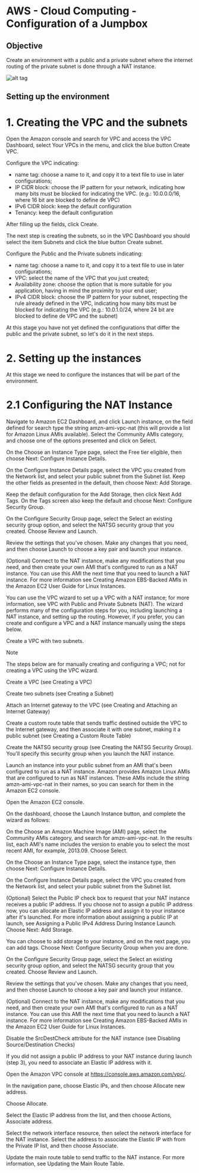 # AWS - Cloud Computing - Configuration of a Jumpbox

## Objective
Create an environment with a public and a private subnet where the internet routing of the private subnet is done through a NAT instance.

![alt tag](https://docs.aws.amazon.com/vpc/latest/userguide/images/nat-instance-diagram.png)

## Setting up the environment

# 1. Creating the VPC and the subnets

Open the Amazon console and search for VPC and access the VPC Dashboard, select Your VPCs in the menu, and click the blue button Create VPC. 

Configure the VPC indicating:
- name tag: choose a name to it, and copy it to a text file to use in later configurations;
- IP CIDR block: choose the IP pattern for your network, indicating how many bits must be blocked for indicating the VPC.  (e.g.: 10.0.0.0/16, where 16 bit are blocked to define de VPC)
- IPv6 CIDR block: keep the default configuration
- Tenancy: keep the default configuration

After filling up the fields, click Create.

The next step is creating the subnets, so in the VPC Dashboard you should select the item Subnets and click the blue button Create subnet.


Configure the Public and the Private subnets indicating:

- name tag: choose a name to it, and copy it to a text file to use in later configurations;
- VPC: select the name of the VPC that you just created;
- Availability zone: choose the option that is more suitable for you application, having in mind the proximity to your end user;
- IPv4 CIDR block: choose the IP pattern for your subnet, respecting the rule already defined in the VPC, indicating how many bits must be blocked for indicating the VPC (e.g.: 10.0.1.0/24, where 24 bit are blocked to define de VPC and the subnet) 

At this stage you have not yet defined the configurations that differ the public and the private subnet, so let's do it in the next steps.

# 2. Setting up the instances

At this stage we need to configure the instances that will be part of the environment.

# 2.1 Configuring the NAT Instance

Navigate to Amazon EC2 Dashboard, and click Launch instance, on the field defined for search type the string amzn-ami-vpc-nat (this will  provide a list for Amazon Linux AMIs available). Select the Community AMIs category, and choose one of the options presented and click on Select.

On the Choose an Instance Type page, select the Free tier eligible, then choose Next: Configure Instance Details.

On the Configure Instance Details page, select the VPC you created from the Network list, and select your public subnet from the Subnet list. Keep the other fields as presented in the default, then choose Next: Add Storage.

Keep the default configuration for the Add Storage, then click Next Add Tags. On the Tags screen also keep the default and choose Next: Configure Security Group.

On the Configure Security Group page, select the Select an existing security group option, and select the NATSG security group that you created. Choose Review and Launch.

Review the settings that you've chosen. Make any changes that you need, and then choose Launch to choose a key pair and launch your instance.

(Optional) Connect to the NAT instance, make any modifications that you need, and then create your own AMI that's configured to run as a NAT instance. You can use this AMI the next time that you need to launch a NAT instance. For more information see Creating Amazon EBS-Backed AMIs in the Amazon EC2 User Guide for Linux Instances.

You can use the VPC wizard to set up a VPC with a NAT instance; for more information, see VPC with Public and Private Subnets (NAT). The wizard performs many of the configuration steps for you, including launching a NAT instance, and setting up the routing. However, if you prefer, you can create and configure a VPC and a NAT instance manually using the steps below.

Create a VPC with two subnets.

Note

The steps below are for manually creating and configuring a VPC; not for creating a VPC using the VPC wizard.

Create a VPC (see Creating a VPC)

Create two subnets (see Creating a Subnet)

Attach an Internet gateway to the VPC (see Creating and Attaching an Internet Gateway)

Create a custom route table that sends traffic destined outside the VPC to the Internet gateway, and then associate it with one subnet, making it a public subnet (see Creating a Custom Route Table)

Create the NATSG security group (see Creating the NATSG Security Group). You'll specify this security group when you launch the NAT instance.

Launch an instance into your public subnet from an AMI that's been configured to run as a NAT instance. Amazon provides Amazon Linux AMIs that are configured to run as NAT instances. These AMIs include the string amzn-ami-vpc-nat in their names, so you can search for them in the Amazon EC2 console.

Open the Amazon EC2 console.

On the dashboard, choose the Launch Instance button, and complete the wizard as follows:

On the Choose an Amazon Machine Image (AMI) page, select the Community AMIs category, and search for amzn-ami-vpc-nat. In the results list, each AMI's name includes the version to enable you to select the most recent AMI, for example, 2013.09. Choose Select.

On the Choose an Instance Type page, select the instance type, then choose Next: Configure Instance Details.

On the Configure Instance Details page, select the VPC you created from the Network list, and select your public subnet from the Subnet list.

(Optional) Select the Public IP check box to request that your NAT instance receives a public IP address. If you choose not to assign a public IP address now, you can allocate an Elastic IP address and assign it to your instance after it's launched. For more information about assigning a public IP at launch, see Assigning a Public IPv4 Address During Instance Launch. Choose Next: Add Storage.

You can choose to add storage to your instance, and on the next page, you can add tags. Choose Next: Configure Security Group when you are done.

On the Configure Security Group page, select the Select an existing security group option, and select the NATSG security group that you created. Choose Review and Launch.

Review the settings that you've chosen. Make any changes that you need, and then choose Launch to choose a key pair and launch your instance.

(Optional) Connect to the NAT instance, make any modifications that you need, and then create your own AMI that's configured to run as a NAT instance. You can use this AMI the next time that you need to launch a NAT instance. For more information see Creating Amazon EBS-Backed AMIs in the Amazon EC2 User Guide for Linux Instances.

Disable the SrcDestCheck attribute for the NAT instance (see Disabling Source/Destination Checks)

If you did not assign a public IP address to your NAT instance during launch (step 3), you need to associate an Elastic IP address with it.

Open the Amazon VPC console at https://console.aws.amazon.com/vpc/.

In the navigation pane, choose Elastic IPs, and then choose Allocate new address.

Choose Allocate.

Select the Elastic IP address from the list, and then choose Actions, Associate address.

Select the network interface resource, then select the network interface for the NAT instance. Select the address to associate the Elastic IP with from the Private IP list, and then choose Associate.

Update the main route table to send traffic to the NAT instance. For more information, see Updating the Main Route Table.




